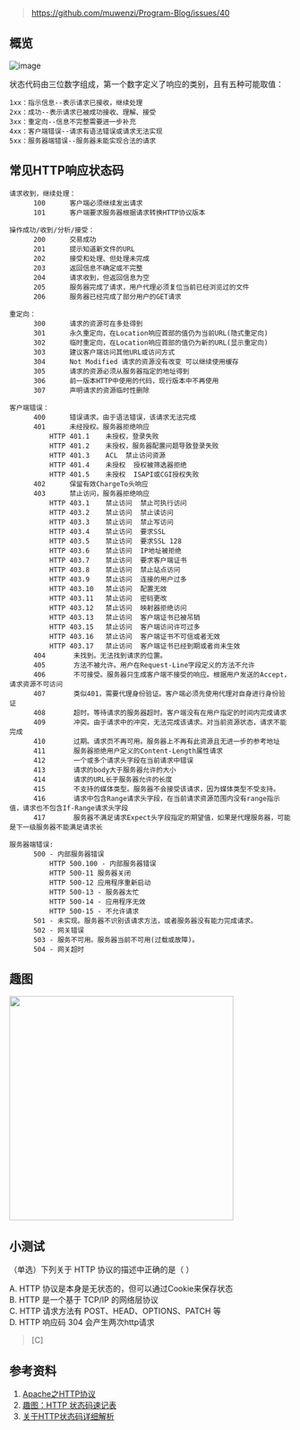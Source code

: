 > https://github.com/muwenzi/Program-Blog/issues/40

## 概览

![image](https://cloud.githubusercontent.com/assets/12554487/19838051/cde55046-9f01-11e6-997d-2312a4377a66.png)

状态代码由三位数字组成，第一个数字定义了响应的类别，且有五种可能取值：

```
1xx：指示信息--表示请求已接收，继续处理
2xx：成功--表示请求已被成功接收、理解、接受
3xx：重定向--信息不完整需要进一步补充
4xx：客户端错误--请求有语法错误或请求无法实现
5xx：服务器端错误--服务器未能实现合法的请求
```

## 常见HTTP响应状态码

```text
请求收到，继续处理：
      100      客户端必须继续发出请求
      101      客户端要求服务器根据请求转换HTTP协议版本

操作成功/收到/分析/接受：
      200      交易成功
      201      提示知道新文件的URL
      202      接受和处理、但处理未完成
      203      返回信息不确定或不完整
      204      请求收到，但返回信息为空
      205      服务器完成了请求，用户代理必须复位当前已经浏览过的文件
      206      服务器已经完成了部分用户的GET请求

重定向：
      300      请求的资源可在多处得到
      301      永久重定向，在Location响应首部的值仍为当前URL(隐式重定向)
      302      临时重定向，在Location响应首部的值仍为新的URL(显示重定向)
      303      建议客户端访问其他URL或访问方式
      304      Not Modified 请求的资源没有改变 可以继续使用缓存
      305      请求的资源必须从服务器指定的地址得到
      306      前一版本HTTP中使用的代码，现行版本中不再使用
      307      声明请求的资源临时性删除

客户端错误：
      400      错误请求。由于语法错误，该请求无法完成
      401      未经授权。服务器拒绝响应
          HTTP 401.1    未授权，登录失败
          HTTP 401.2    未授权，服务器配置问题导致登录失败
          HTTP 401.3    ACL  禁止访问资源
          HTTP 401.4    未授权  授权被筛选器拒绝
          HTTP 401.5    未授权  ISAPI或CGI授权失败
      402      保留有效ChargeTo头响应
      403      禁止访问，服务器拒绝响应
          HTTP 403.1    禁止访问  禁止可执行访问
          HTTP 403.2    禁止访问  禁止读访问
          HTTP 403.3    禁止访问  禁止写访问
          HTTP 403.4    禁止访问  要求SSL
          HTTP 403.5    禁止访问  要求SSL 128
          HTTP 403.6    禁止访问  IP地址被拒绝
          HTTP 403.7    禁止访问  要求客户端证书
          HTTP 403.8    禁止访问  禁止站点访问
          HTTP 403.9    禁止访问  连接的用户过多
          HTTP 403.10   禁止访问  配置无效
          HTTP 403.11   禁止访问  密码更改
          HTTP 403.12   禁止访问  映射器拒绝访问
          HTTP 403.13   禁止访问  客户端证书已被吊销
          HTTP 403.15   禁止访问  客户端访问许可过多
          HTTP 403.16   禁止访问  客户端证书不可信或者无效
          HTTP 403.17   禁止访问  客户端证书已经到期或者尚未生效
      404       未找到。无法找到请求的位置。
      405       方法不被允许。用户在Request-Line字段定义的方法不允许
      406       不可接受。服务器只生成客户端不接受的响应。根据用户发送的Accept，请求资源不可访问
      407       类似401，需要代理身份验证。客户端必须先使用代理对自身进行身份验证
      408       超时。等待请求的服务器超时。客户端没有在用户指定的时间内完成请求
      409       冲突。由于请求中的冲突，无法完成该请求。对当前资源状态，请求不能完成
      410       过期。请求页不再可用。服务器上不再有此资源且无进一步的参考地址
      411       服务器拒绝用户定义的Content-Length属性请求
      412       一个或多个请求头字段在当前请求中错误
      413       请求的body大于服务器允许的大小
      414       请求的URL长于服务器允许的长度
      415       不支持的媒体类型。服务器不会接受该请求，因为媒体类型不受支持。
      416       请求中包含Range请求头字段，在当前请求资源范围内没有range指示值，请求也不包含If-Range请求头字段
      417       服务器不满足请求Expect头字段指定的期望值，如果是代理服务器，可能是下一级服务器不能满足请求长

服务器端错误:
      500 - 内部服务器错误
          HTTP 500.100 - 内部服务器错误
          HTTP 500-11 服务器关闭
          HTTP 500-12 应用程序重新启动
          HTTP 500-13 - 服务器太忙
          HTTP 500-14 - 应用程序无效
          HTTP 500-15 - 不允许请求
      501 - 未实现。服务器不识别该请求方法，或者服务器没有能力完成请求。
      502 - 网关错误
      503 - 服务不可用。服务器当前不可用(过载或故障)。
      504 - 网关超时
```

## 趣图

<img src="https://user-images.githubusercontent.com/12554487/40224532-0d773732-5ab9-11e8-8a2c-82608a80e70e.png" width="400">

## 小测试

（单选）下列关于 HTTP 协议的描述中正确的是（        ）

A. HTTP 协议是本身是无状态的，但可以通过Cookie来保存状态  
B. HTTP 是一个基于 TCP/IP 的网络层协议  
C. HTTP 请求方法有 POST、HEAD、OPTIONS、PATCH 等  
D. HTTP 响应码 304 会产生两次http请求

> [C]

## 参考资料

1. [Apache之HTTP协议](http://shjia.blog.51cto.com/2476475/1432670)
1. [趣图：HTTP 状态码速记表](https://mp.weixin.qq.com/s/s0r51W50DYthAfVtXsylAA)
1. [关于HTTP状态码详细解析](https://mp.weixin.qq.com/s/B-j2WLdqKLfjqC9_5KXRdA)
